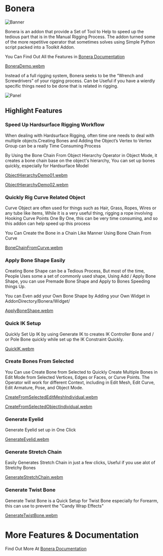 # Bonera

![Banner](https://user-images.githubusercontent.com/79613445/210190149-550c8269-55b4-4ecc-9057-e864ae49279e.png)

Bonera is an addon that provide a Set of Tool to Help to speed up the tedious part that is in the Manual Rigging Process.
The addon turned some of the more repetitive operator that sometimes solves using Simple Python script packed into a Toolkit Addon.

You Can Find Out All the Features in [Bonera Documentation](https://boneradocumentation.readthedocs.io/en/latest/index.html)

[BoneraDemo.webm](https://user-images.githubusercontent.com/79613445/210190272-f980053d-ab10-4adb-bb16-45cc81610f0b.webm)

Instead of a full rigging system, Bonera seeks to be the “Wrench and Screwdrivers” of your rigging process. Can be Useful if you have a wierdly specific things need to be done that is related in rigging.

![Panel](https://user-images.githubusercontent.com/79613445/210190159-f23afffc-53a3-4cf4-ae17-6fb2c4041e8b.png)


## Highlight Features

### Speed Up Hardsurface Rigging Workflow

When dealing with Hardsurface Rigging, often time one needs to deal with multiple objects.Creating Bones and Adding the Object’s Vertex to Vertex Group can be a really Time Consuming Process

By Using the Bone Chain From Object Hierarchy Operator in Object Mode, it creates a bone chain base on the object's hierarchy, You can set up bones quickly, especially for Hardsurface Model

[ObjectHierarchyDemo01.webm](https://user-images.githubusercontent.com/79613445/210190417-b325a3a0-02b9-4e78-a9d6-685f120fdca6.webm)

[ObjectHierarchyDemo02.webm](https://user-images.githubusercontent.com/79613445/210190427-043ba8f3-245f-480f-9e2a-311048127764.webm)



### Quickly Rig Curve Related Object

Curve Object are often used for things such as Hair, Grass, Ropes, Wires or any tube like items, While it is a very useful thing, rigging a rope involving Hooking Curve Points One By One, this can be very time consuming, and so this addon can help speed up this process

You Can Create the Bone in a Chain Like Manner Using Bone Chain From Curve

[BoneChainFromCurve.webm](https://user-images.githubusercontent.com/79613445/210190586-c3e02e73-7311-4b28-890a-5755fe454b75.webm)

### Apply Bone Shape Easily

Creating Bone Shape can be a Tedious Process, But most of the time, People Uses some a set of commonly used shape, Using Add / Apply Bone Shape, you can use Premade Bone Shape and Apply to Bones Speeding things Up.

You can Even add your Own Bone Shape by Adding your Own Widget in AddonDirectory/Bonera/Widget/

[ApplyBoneShape.webm](https://user-images.githubusercontent.com/79613445/210190606-75279c3a-24c1-4063-94bc-039709d2cc35.webm)

### Quick IK Setup

Quickly Set Up IK by using Generate IK to creates IK Controller Bone and / or Pole Bone quickly while set up the IK Constraint Quickly. 

[QuickIK.webm](https://user-images.githubusercontent.com/79613445/210190630-f9b34c8a-65d3-4157-83f0-8b21dee85294.webm)

### Create Bones From Selected

You Can use Create Bone from Selected to Quickly Create Multiple Bones in Edit Mode from Selected Vertices, Edges or Faces, or Curve Points. The Operator will work for different Context, including in Edit Mesh, Edit Curve, Edit Armature, Pose, and Object Mode. 

[CreateFromSelectedEditMeshIndividual.webm](https://user-images.githubusercontent.com/79613445/210190711-4b5e3c3d-5d7d-4f63-beb8-c63db8cc1034.webm)

[CreateFromSelectedObjectIndividual.webm](https://user-images.githubusercontent.com/79613445/210190714-01619bb2-1574-4f41-a9cb-1b5d61a8600b.webm)


### Generate Eyelid

Generate Eyelid set up in One Click

[GenerateEyelid.webm](https://user-images.githubusercontent.com/79613445/210190492-cd8abbb9-af27-4018-9ef2-258ba81e1f8a.webm)


### Generate Stretch Chain

Easily Generates Stretch Chain in just a few clicks, Useful if you use alot of Stretchy Bones

[GenerateStretchChain.webm](https://user-images.githubusercontent.com/79613445/210190228-583f6039-2567-48da-bae9-674c2130b26b.webm)

### Generate Twist Bone

Generate Twist Bone is a Quick Setup for Twist Bone especially for Forearm, this can use to prevent the "Candy Wrap Effects"

[GenerateTwistBone.webm](https://user-images.githubusercontent.com/79613445/210190555-b46a3c69-8223-4232-b634-78cb11bcaf02.webm)

# More Features & Documentation

Find Out More At [Bonera Documentation](https://boneradocumentation.readthedocs.io/en/latest/index.html)
